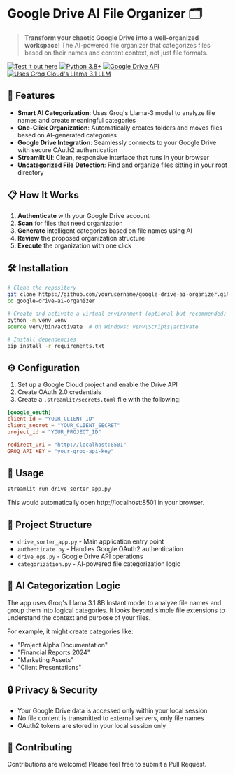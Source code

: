 # Google Drive AI File Organizer 🗂️

> **Transform your chaotic Google Drive into a well-organized workspace!** The AI-powered file organizer that categorizes files based on their names and content context, not just file formats.

[![Test it out here](https://img.shields.io/badge/Made%20with-Streamlit-FF4B4B.svg)](https://gdrive-organizer.streamlit.app/)
[![Python 3.8+](https://img.shields.io/badge/Python-3.8+-blue.svg)](https://www.python.org/downloads/)
[![Google Drive API](https://img.shields.io/badge/Google%20Drive-API-green.svg)](https://developers.google.com/drive/api)
[![Uses Groq Cloud's Llama 3.1 LLM](https://img.shields.io/badge/LLM-Groq-purple.svg)](https://console.groq.com/playground)

## 🚀 Features

- **Smart AI Categorization**: Uses Groq's Llama-3 model to analyze file names and create meaningful categories
- **One-Click Organization**: Automatically creates folders and moves files based on AI-generated categories
- **Google Drive Integration**: Seamlessly connects to your Google Drive with secure OAuth2 authentication
- **Streamlit UI**: Clean, responsive interface that runs in your browser
- **Uncategorized File Detection**: Find and organize files sitting in your root directory

## 📋 How It Works

1. **Authenticate** with your Google Drive account
2. **Scan** for files that need organization
3. **Generate** intelligent categories based on file names using AI
4. **Review** the proposed organization structure
5. **Execute** the organization with one click

## 🛠️ Installation

```bash
# Clone the repository
git clone https://github.com/yourusername/google-drive-ai-organizer.git
cd google-drive-ai-organizer

# Create and activate a virtual environment (optional but recommended)
python -m venv venv
source venv/bin/activate  # On Windows: venv\Scripts\activate

# Install dependencies
pip install -r requirements.txt
```

## ⚙️ Configuration

1. Set up a Google Cloud project and enable the Drive API
2. Create OAuth 2.0 credentials
3. Create a `.streamlit/secrets.toml` file with the following:

```toml
[google_oauth]
client_id = "YOUR_CLIENT_ID"
client_secret = "YOUR_CLIENT_SECRET"
project_id = "YOUR_PROJECT_ID"

redirect_uri = "http://localhost:8501"
GROQ_API_KEY = "your-groq-api-key"
```

## 🚀 Usage

```bash
streamlit run drive_sorter_app.py
```

This would automatically open http://localhost:8501 in your browser.

## 🧩 Project Structure

- `drive_sorter_app.py` - Main application entry point
- `authenticate.py` - Handles Google OAuth2 authentication
- `drive_ops.py` - Google Drive API operations
- `categorization.py` - AI-powered file categorization logic

## 🧠 AI Categorization Logic

The app uses Groq's Llama 3.1 8B Instant model to analyze file names and group them into logical categories. It looks beyond simple file extensions to understand the context and purpose of your files.

For example, it might create categories like:
- "Project Alpha Documentation"
- "Financial Reports 2024"
- "Marketing Assets"
- "Client Presentations"

## 🔒 Privacy & Security

- Your Google Drive data is accessed only within your local session
- No file content is transmitted to external servers, only file names
- OAuth2 tokens are stored in your local session only

## 🤝 Contributing

Contributions are welcome! Please feel free to submit a Pull Request.
